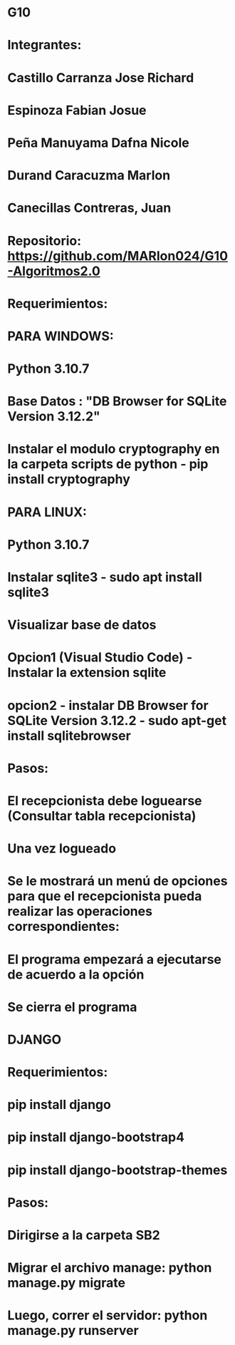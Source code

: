 # G10
# Integrantes:
# Castillo Carranza Jose Richard
# Espinoza Fabian Josue
# Peña Manuyama Dafna Nicole
# Durand Caracuzma Marlon
# Canecillas Contreras, Juan

# Repositorio: https://github.com/MARlon024/G10-Algoritmos2.0

# Requerimientos:

# PARA WINDOWS:
# Python 3.10.7
# Base Datos : "DB Browser for SQLite Version 3.12.2"
# Instalar el modulo cryptography en la carpeta scripts de python - pip install cryptography


# PARA LINUX:
# Python 3.10.7
# Instalar sqlite3 - sudo apt install sqlite3
# Visualizar base de datos
# Opcion1 (Visual Studio Code) - Instalar la extension sqlite
# opcion2 - instalar DB Browser for SQLite Version 3.12.2 - sudo apt-get install sqlitebrowser

# Pasos:
# El recepcionista debe loguearse (Consultar tabla recepcionista)
# Una vez logueado
#   Se le mostrará un menú de opciones para que el recepcionista pueda realizar las operaciones correspondientes:
#   El programa empezará a ejecutarse de acuerdo a la opción
#   Se cierra el programa

# DJANGO

# Requerimientos:

# pip install django
# pip install django-bootstrap4
# pip install django-bootstrap-themes

# Pasos:
# Dirigirse a la carpeta SB2
# Migrar el archivo manage: python manage.py migrate
# Luego, correr el servidor: python manage.py runserver
